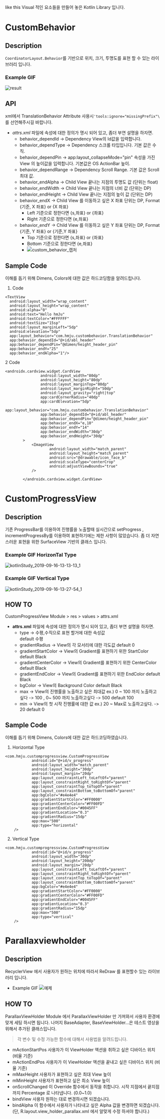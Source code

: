 like this
Visual 적인 요소들을 만들어 놓은 Kotlin Library 입니다.

# CustomBehavior
## Description
`CoordinatorLayout.Behavior`를 기반으로 위치, 크기, 투명도를 표현 할 수 있는 라이브러리 입니다.

### Example GIF
![result](https://user-images.githubusercontent.com/33802191/64616773-31201300-d418-11e9-92e4-86b52c6bccdd.gif)

## API
xml에서 TranslationBehavior Attribute 사용시`'tools:ignore="missingPrefix"\` 를 선언해주시길 바랍니다.
- *attrs.xml* 파일에 속성에 대한 정의가 명시 되어 있고, 좀더 부연 설명을 하자면.
  - behavior_dependId     -> Dependency View의 Id값을 입력합니다.
  - behavior_dependType   -> Dependency 스크롤 타입입니다. 기본 값은 수직.
  - behavior_dependPin    -> app:layout_collapseMode="pin" 속성을 가진 View 의 높이값을 입력합니다. 기본값은 OS ActionBar 높이.
  - behavior_dependRange  -> Dependency Scroll Range. 기본 값은 Scroll 최대 값.
  - behavior_endAlpha     -> Child View 끝나는 지점의 투명도 값 (단위는 float)
  - behavior_endWidth     -> Child View 끝나는 지점의 너비 값 (단위는 DP)
  - behavior_endHeight    -> Child View 끝나는 지점의 높이 값 (단위는 DP)
  - behavior_endX         -> Child View 를 이동하고 싶은 X 좌표 단위는 DP, Format {기준, X 좌표} or {X 좌표}
    - Left 기준으로 정한다면 {s,좌표} or {좌표} 
    - Right 기준으로 정한다면 {e,좌표}
  - behavior_endY         -> Child View 를 이동하고 싶은 Y 좌표 단위는 DP, Format {기준, Y 좌표} or {기준,Y 좌표}
    - Top 기준으로 정한다면 {s,좌표} or {좌표} 
    - Bottom 기준으로 정한다면 {e,좌표} 
    - ![custom_behavior_캡처](https://user-images.githubusercontent.com/33802191/64620890-aa6f3400-d41f-11e9-9c88-0e53a6ee1c39.jpg)

## Sample Code 
이해를 돕기 위해 Dimens, Colors에 대한 값은 하드코딩함을 알려드립니다.

1. Code
```
<TextView
  android:layout_width="wrap_content"
  android:layout_height="wrap_content"
  android:alpha="0"
  android:text="Hello hmJu"
  android:textColor="#FFFFFF"
  android:textSize="15sp"
  android:layout_marginLeft="5dp"
  android:elevation="5dp"
  app:layout_behavior="com.hmju.custombehavior.TranslationBehavior"
  app:behavior_dependId="@+id/abl_header"
  app:behavior_dependPin="@dimen/height_header_pin"
  app:behavior_endY="25"
  app:behavior_endAlpha="1"/>
```
2 Code
```
<androidx.cardview.widget.CardView
                android:layout_width="80dp"
                android:layout_height="80dp"
                android:layout_marginTop="80dp"
                android:layout_marginRight="50dp"
                android:layout_gravity="right|top"
                app:cardCornerRadius="40dp"
                app:cardElevation="5dp"
                app:layout_behavior="com.hmju.custombehavior.TranslationBehavior"
                app:behavior_dependId="@+id/abl_header"
                app:behavior_dependPin="@dimen/height_header_pin"
                app:behavior_endX="e,10"
                app:behavior_endY="14"
                app:behavior_endWidth="30dp"
                app:behavior_endHeight="30dp"
        >
            <ImageView
                    android:layout_width="match_parent"
                    android:layout_height="match_parent"
                    android:src="@drawable/icon_face_b"
                    android:scaleType="centerCrop"
                    android:adjustViewBounds="true"
            />

        </androidx.cardview.widget.CardView>
```


# CustomProgressView

## Description
기존 ProgressBar를 이용하여 진행률을 노출할때 실시간으로 setProgress , incrementProgressBy를 이용하여 표현하기에는 제한 사항이 많았습니다. 좀 더 자연스러운 표현을 위한 SurfaceView 기반의 클래스 입니다.

### Example GIF HorizonTal Type
![kotlinStudy_2019-09-16-13-13-13_1](https://user-images.githubusercontent.com/33802191/64938322-76b96180-d898-11e9-8dbb-80461cace116.gif)
### Example GIF Vertical Type 
![kotlinStudy_2019-09-16-13-27-54_1](https://user-images.githubusercontent.com/33802191/64938324-7751f800-d898-11e9-9309-62d0f46fa420.gif)

## __HOW TO__
CustomProgressView Module > res > values > attrs.xml
  - **attrs.xml** 파일에 속성에 대한 정의가 명시 되어 있고, 좀더 부연 설명을 하자면.
    - type -> 수평,수직으로 표현 할거에 대한 속성값       
    default 수평
    - gradientRadius -> View의 각 모서리에 대한 각도값 
    default 0
    - gradientStartColor -> View의 Gradient를 표현하기 위한 StartColor 
    default Black
    - gradientCenterColor -> View의 Gradient를 표현하기 위한 CenterColor 
    default Black
    - gradientEndColor -> View의 Gradient를 표현하기 위한 EndColor 
    default Black
    - bgColor -> View의 Background Color 
    default Black
    - max -> View의 진행률을 노출하고 싶은 최대값 ex.) 0 ~ 100 까지 노출하고 싶다 -> 100 , 0~ 500 까지 노출하고싶다 -> 500 
    default 100
    - min -> View의 첫 시작 진행률에 대한 값 ex.) 20 ~ Max로 노출하고싶다. -> 20
    default 0
    
## Sample Code
이해를 돕기 위해 Dimens, Colors에 대한 값은 하드코딩하였습니다.

1. Horizontal Type
```
<com.hmju.customprogressview.CustomProgressView
            android:id="@+id/v_progress"
            android:layout_width="match_parent"
            android:layout_height="30dp"
            android:layout_margin="20dp"
            app:layout_constraintLeft_toLeftOf="parent"
            app:layout_constraintRight_toRightOf="parent"
            app:layout_constraintTop_toTopOf="parent"
            app:layout_constraintBottom_toBottomOf="parent"
            app:bgColor="#e4e4e4"
            app:gradientStartColor="#FF0000"
            app:gradientCenterColor="#FF00FD"
            app:gradientEndColor="#0045FF"
            app:gradientLocation="0.3"
            app:gradientRadius="15dp"
            app:max="500"
            app:type="horizontal"
    />
```
2. Vertical Type
```
<com.hmju.customprogressview.CustomProgressView
            android:id="@+id/v_progress"
            android:layout_width="30dp"
            android:layout_height="200dp"
            android:layout_margin="20dp"
            app:layout_constraintLeft_toLeftOf="parent"
            app:layout_constraintRight_toRightOf="parent"
            app:layout_constraintTop_toTopOf="parent"
            app:layout_constraintBottom_toBottomOf="parent"
            app:bgColor="#e4e4e4"
            app:gradientStartColor="#FF0000"
            app:gradientCenterColor="#FF00FD"
            app:gradientEndColor="#0045FF"
            app:gradientLocation="0.3"
            app:gradientRadius="15dp"
            app:max="500"
            app:type="vertical"
    />
```

# Parallaxviewholder
 
## Description
RecyclerView 에서 사용자가 원하는 위치에 따라서 ReDraw 를 표현할수 있는 라이브러리 입니다.
- Example GIF
![예제](https://user-images.githubusercontent.com/33802191/67152949-670bbd80-f31b-11e9-87ea-7163f26c187b.gif)

## HOW TO
ParallaxViewHolder Module 에서 ParallaxViewHolder 만 가져와서 사용자 환경에 맞게 세팅 하시면 됩니다. 나머지 BaseAdapter, BaseViewHolder...은 테스트 영상을 위해서 추가된 클래스입니다. 

> 각 변수 및 수정 가능한 함수에 대해서 사용법을 알려드립니다.
- mActionStartPos   사용자가 이 ViewHolder 액션을 취하고 싶은 디바이스 위치 (비율 기준)
- mActionEndPos     사용자가 이 ViewHolder 액션을 끝내고 싶은 디바이스 위치 (비율 기준)
- mMaxHeight        사용자가 표현하고 싶은 최대 View 높이
- mMinHeight        사용자가 표현하고 싶은 최소 View 높이
- onScrollChanged   이 Override 함수에서 동작을 취합니다.
    시작 지점에서 끝지점까지 Percentage 로 나타냅니다. (0.0~1.0)
- bindView          사용자 원하는 대로 변경하시면 되겠습니다.
- bindAlpha         이 함수에서 사용자가 나타내고 싶은 Alpha 값을 변경하면 되겠습니다.
  (단, R.layout.view_holder_parallax.xml 에서 알맞게 수정 하셔야 합니다.) 
